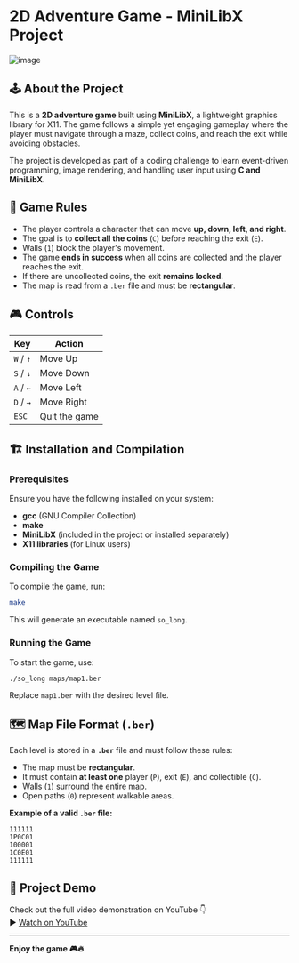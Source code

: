 # 2D Adventure Game - MiniLibX Project
![image](https://github.com/user-attachments/assets/5b97c548-2081-4d5e-ac6a-6c84c28b8947)
## 🕹️ About the Project
This is a **2D adventure game** built using **MiniLibX**, a lightweight graphics library for X11. The game follows a simple yet engaging gameplay where the player must navigate through a maze, collect coins, and reach the exit while avoiding obstacles.

The project is developed as part of a coding challenge to learn event-driven programming, image rendering, and handling user input using **C and MiniLibX**.

## 📜 Game Rules
- The player controls a character that can move **up, down, left, and right**.
- The goal is to **collect all the coins** (`C`) before reaching the exit (`E`).
- Walls (`1`) block the player's movement.
- The game **ends in success** when all coins are collected and the player reaches the exit.
- If there are uncollected coins, the exit **remains locked**.
- The map is read from a `.ber` file and must be **rectangular**.

## 🎮 Controls
| Key        | Action         |
|------------|---------------|
| `W` / `↑` | Move Up       |
| `S` / `↓` | Move Down     |
| `A` / `←` | Move Left     |
| `D` / `→` | Move Right    |
| `ESC`      | Quit the game |

## 🏗️ Installation and Compilation
### Prerequisites
Ensure you have the following installed on your system:
- **gcc** (GNU Compiler Collection)
- **make**
- **MiniLibX** (included in the project or installed separately)
- **X11 libraries** (for Linux users)

### Compiling the Game
To compile the game, run:
```sh
make
```
This will generate an executable named `so_long`.

### Running the Game
To start the game, use:
```sh
./so_long maps/map1.ber
```
Replace `map1.ber` with the desired level file.

## 🗺️ Map File Format (`.ber`)
Each level is stored in a **`.ber`** file and must follow these rules:
- The map must be **rectangular**.
- It must contain **at least one** player (`P`), exit (`E`), and collectible (`C`).
- Walls (`1`) surround the entire map.
- Open paths (`0`) represent walkable areas.

**Example of a valid `.ber` file:**
```
111111
1P0C01
100001
1C0E01
111111
```

## 🎥 Project Demo
Check out the full video demonstration on YouTube 👇  
▶️ [Watch on YouTube](https://www.youtube.com/watch?v=niMXlGtfed8)

---

**Enjoy the game 🎮🔥**

